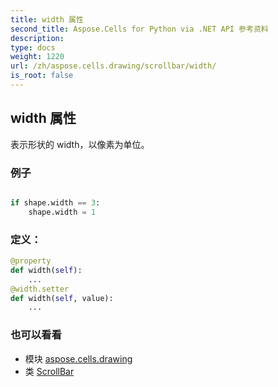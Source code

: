 ```yaml
---
title: width 属性
second_title: Aspose.Cells for Python via .NET API 参考资料
description:
type: docs
weight: 1220
url: /zh/aspose.cells.drawing/scrollbar/width/
is_root: false
---
```

## width 属性

表示形状的 width，以像素为单位。

### 例子

```python

if shape.width == 3:
    shape.width = 1

```
### 定义：
```python
@property
def width(self):
    ...
@width.setter
def width(self, value):
    ...
```

### 也可以看看
* 模块 [aspose.cells.drawing](../../)
* 类 [ScrollBar](/cells/python-net/zh/aspose.cells.drawing/scrollbar)
